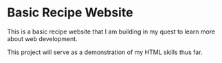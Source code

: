 # Basic Recipe Website

This is a basic recipe website that I am building in my quest to learn more about web development.

This project will serve as a demonstration of my HTML skills thus far.